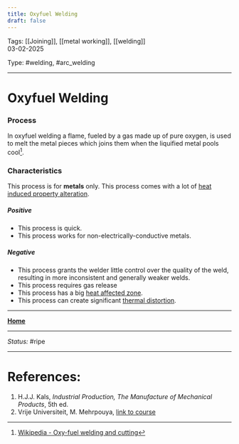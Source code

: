 ```yaml
---
title: Oxyfuel Welding
draft: false
---
```

Tags: [[Joining]], [[metal working]], [[welding]] <br>03-02-2025

Type: #welding, #arc_welding

---
# Oxyfuel Welding
### Process
In oxyfuel welding a flame, fueled by a gas made up of pure oxygen, is used to melt the metal pieces which joins them when the liquified metal pools cool[^gas].

### Characteristics
This process is for __metals__ only.
This process comes with a lot of [heat induced property alteration](Crystal%20Manipulation%20and%20Deformation.md).
##### Positive
- This process is quick.
- This process works for non-electrically-conductive metals.
##### Negative
- This process grants the welder little control over the quality of the weld, resulting in more inconsistent and generally weaker welds.
- This process requires gas release
- This process has a big [heat affected zone](Crystal%20Manipulation%20and%20Deformation.md#hot%20deformation).
- This process can create significant [thermal distortion](!%20Manufacturing%20Technologies%20Overview.md#Terms%20and%20Disambiguation).








---
__[Home](!%20Manufacturing%20Technologies%20Overview.md)__

---
_Status:_ #ripe

---
# References:
[^gas]: [Wikipedia - Oxy-fuel welding and cutting](https://en.wikipedia.org/wiki/Oxy-fuel_welding_and_cutting)
1. H.J.J. Kals, _Industrial Production, The Manufacture of Mechanical Products_, 5th ed.
2. Vrije Universiteit, M. Mehrpouya, [link to course](https://canvas.utwente.nl/courses/15351)